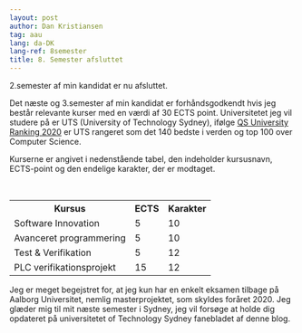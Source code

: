 ```yaml
---
layout: post
author: Dan Kristiansen
tag: aau
lang: da-DK
lang-ref: 8semester
title: 8. Semester afsluttet
---
```


2.semester af min kandidat er nu afsluttet.

Det næste og 3.semester af min kandidat er forhåndsgodkendt hvis jeg består relevante kurser med en værdi af 30 ECTS point. Universitetet jeg vil studere på er UTS (University of Technology Sydney), ifølge <a href = "https://www.uts.edu.au/about/university/facts-figures-andrankings/ratings-andrrankings ">QS University Ranking 2020</a> er UTS rangeret som det 140 bedste i verden og top 100 over Computer Science.

Kurserne er angivet i nedenstående tabel, den indeholder kursusnavn, ECTS-point og den endelige karakter, der er modtaget.

<table class="table">
  <tr>
    <th> Kursus </th>
    <th> ECTS </th>
    <th> Karakter </th>
  </Tr>
  <tr>
    <td> Software Innovation </td>
    <td> 5 </td>
    <td> 10 </td>
  </Tr>
  <tr>
    <td> Avanceret programmering </td>
    <td> 5 </td>
    <td> 10 </td>
  </Tr>
  <tr>
    <td> Test & Verifikation </td>
    <td> 5 </td>
    <td> 12 </td>
  </Tr>
  <tr>
    <td> PLC verifikationsprojekt </td>
    <td> 15 </td>
    <td> 12 </td>
  </tr>
</table>


Jeg er meget begejstret for, at jeg kun har en enkelt eksamen tilbage på Aalborg Universitet, nemlig masterprojektet, som skyldes foråret 2020. Jeg glæder mig til mit næste semester i Sydney, jeg vil forsøge at holde dig opdateret på universitetet of Technology Sydney fanebladet af denne blog.

